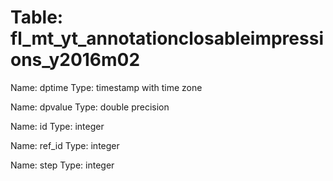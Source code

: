 Table: fl_mt_yt_annotationclosableimpressions_y2016m02
======================================================

Name: dptime
Type: timestamp with time zone

Name: dpvalue
Type: double precision

Name: id
Type: integer

Name: ref_id
Type: integer

Name: step
Type: integer


